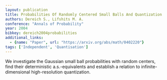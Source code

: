```yaml
---
layout: publication
title: Probabilities Of Randomly Centered Small Balls And Quantization In Banach Spaces
authors: Dereich S., Lifshits M. A.
conference: "Annals of Probability"
year: 2004
bibkey: dereich2004probabilities
additional_links:
  - {name: "Paper", url: "https://arxiv.org/abs/math/0402220"}
tags: ['Independent', 'Quantisation']
---
```

<p>We investigate the Gaussian small ball probabilities with random
centers, find their deterministic a.s.-equivalents and establish a
relation to infinite-dimensional high-resolution quantization.</p>
